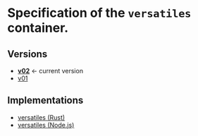 # Specification of the `versatiles` container.

## Versions

- [**v02**](v02/readme.md) <- current version
- [v01](v01/readme.md)

## Implementations

- [versatiles (Rust)](https://github.com/versatiles-org/versatile)
- [versatiles (Node.js)](https://github.com/yetzt/node-versatiles)
